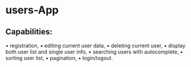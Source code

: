 # users-App

## Capabilities:
• registration,
• editing current user data,
• deleting current user,
• display both user list and single user info,
• searching users with autocomplete,
• sorting user list,
• pagination,
• login/logout.
